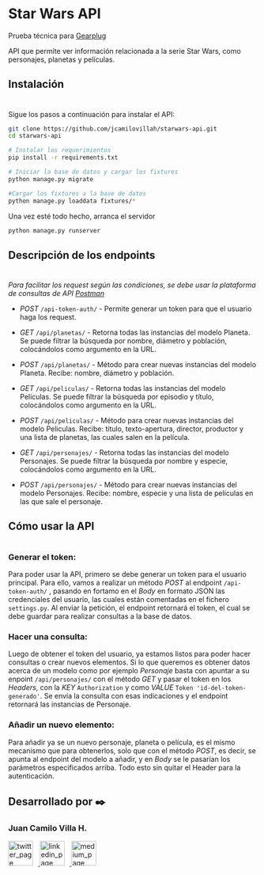 # Star Wars API

Prueba técnica para [Gearplug](https://gearplug.io/)

API que permite ver información relacionada a la serie Star Wars, como personajes, planetas y películas.

## Instalación
#
Sigue los pasos a continuación para instalar el API:

```bash
git clone https://github.com/jcamilovillah/starwars-api.git
cd starwars-api

# Instalar los requerimientos
pip install -r requirements.txt

# Iniciar la base de datos y cargar los fixtures
python manage.py migrate

#Cargar los fixtures a la base de datos
python manage.py loaddata fixtures/*
```

Una vez esté todo hecho, arranca el servidor

```bash
python manage.py runserver
```


## Descripción de los endpoints
#

*Para facilitar los request según las condiciones, se debe usar la plataforma de consultas de API [Postman](https://www.postman.com/)*

* *POST* ```/api-token-auth/``` - Permite generar un token para que el usuario haga los request.

* *GET* ```/api/planetas/``` -  Retorna todas las instancias del modelo Planeta. Se puede filtrar la búsqueda por nombre, diámetro y población, colocándolos como argumento en la URL.

* *POST* ```/api/planetas/``` - Método para crear nuevas instancias del modelo Planeta. Recibe: nombre, diámetro y población.

* *GET* ```/api/peliculas/``` - Retorna todas las instancias del modelo Peliculas. Se puede filtrar la búsqueda por episodio y título, colocándolos como argumento en la URL.

* *POST* ```/api/peliculas/``` - Método para crear nuevas instancias del modelo Peliculas. Recibe: titulo, texto-apertura, director, productor y una lista de planetas, las cuales salen en la película.

* *GET* ```/api/personajes/``` - Retorna todas las instancias del modelo Personajes. Se puede filtrar la búsqueda por nombre y especie, colocándolos como argumento en la URL.

* *POST* ```/api/personajes/``` - Método para crear nuevas instancias del modelo Personajes. Recibe: nombre, especie y una lista de películas en las que sale el personaje.


## Cómo usar la API
#

### Generar el token:
Para poder usar la API, primero se debe generar un token para el usuario principal. Para ello, vamos a realizar un método *POST* al endpoint ```/api-token-auth/``` , pasando en fortamo en el *Body* en formato JSON las credenciales del usuario, las cuales están comentadas en el fichero ```settings.py```.  Al enviar la petición, el endpoint retornará el token, el cual se debe guardar para realizar consultas a la base de datos.


### Hacer una consulta:
Luego de obtener el token del usuario, ya estamos listos para poder hacer consultas o crear nuevos elementos.
Si lo que queremos es obtener datos acerca de un modelo como por ejemplo *Personaje* basta con apuntar a su enpoint ```/api/personajes/``` con el método *GET* y pasar el token en los *Headers*, con la *KEY*  ```Authorization``` y como *VALUE* `Token 'id-del-token-generado'`. Se envía la consulta con esas indicaciones y el endpoint retornará las instancias de Personaje.


### Añadir un nuevo elemento:
Para añadir ya se un nuevo personaje, planeta o película, es el mismo mecanismo que para obtenerlos, solo que con el método *POST*, es decir, se apunta al endpoint del modelo a añadir, y en *Body* se le pasarían los parámetros especificados arriba. Todo esto sin quitar el Header para la autenticación.

## Desarrollado por ✒️

<p align="left">
			<h3 align="left">Juan Camilo Villa H. </h3>
      		<p align="left">
	   		</a>
			<p align="left">
        <a href="https://twitter.com/jcamilovillah" target="_blank">
            <img alt="twitter_page" src="https://github.com/gedafu/readme-template/blob/master/images/twitter.png" style="float: center; margin-right: 10px" height="50" width="50">
        </a>
        <a href="https://www.linkedin.com/in/jcamilovillah/" target="_blank">
            <img alt="linkedin_page" src="https://github.com/gedafu/readme-template/blob/master/images/linkedin.png" style="float: center; margin-right: 10px" height="50"  width="50">
        </a>
        <a href="https://medium.com/@juancamilovilla" target="_blank">
            <img alt="medium_page" src="https://github.com/gedafu/readme-template/blob/master/images/medium.png" style="float: center; margin-right: 10px" height="50" width="50">
			 </a>
</p>

